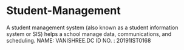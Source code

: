 # Student-Management
A student management system (also known as a student information system or SIS) helps a school manage data, communications, and scheduling.
NAME: VANISHREE.DC 
ID NO. : 20191IST0168
